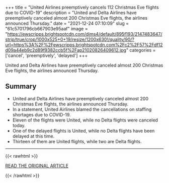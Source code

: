 +++
title = "United Airlines preemptively cancels 112 Christmas Eve flights due to COVID-19"
description = "United and Delta Airlines have preemptively canceled almost 200 Christmas Eve flights, the airlines announced Thursday."
date = "2021-12-24 07:10:09"
slug = "61c5701796cb667903e95aaf"
image = "https://ewscripps.brightspotcdn.com/dims4/default/895f193/2147483647/strip/true/crop/1000x525+0+19/resize/1200x630!/quality/90/?url=https%3A%2F%2Fewscripps.brightspotcdn.com%2Fc2%2F57%2Fdf12d09a44eb9c2d89f9382ccb5f%2Fap21020826409612.jpg"
categories = ['cancel', 'preemptively', 'delayed']
+++

United and Delta Airlines have preemptively canceled almost 200 Christmas Eve flights, the airlines announced Thursday.

## Summary

- United and Delta Airlines have preemptively canceled almost 200 Christmas Eve flights, the airlines announced Thursday.
- In a statement, United Airlines blamed the cancellations on staffing shortages due to COVID-19.
- Eleven of the flights were United, while no Delta flights were canceled today.
- One of the delayed flights is United, while no Delta flights have been delayed at this time.
- Thirteen of them are United flights, while two are Delta flights.

---

{{< rawhtml >}}
  <p class="article-category">
    <a target="_blank" href="https://www.thedenverchannel.com/news/local-news/united-airlines-preemptively-cancels-112-christmas-eve-flights-due-to-covid-19">READ THE ORIGINAL ARTICLE</a>
  </p>
{{< /rawhtml >}}
